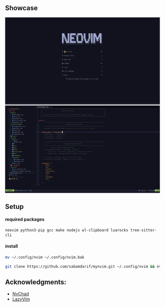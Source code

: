 ## Showcase

<img src="./.hidden/home.png">
<img src="./.hidden/code+tree.png">

## Setup

#### required packages

```
neovim python3-pip gcc make nodejs wl-clipboard luarocks tree-sitter-cli
```

#### install

```bash
mv ~/.config/nvim ~/.config/nvim.bak
```

```bash
git clone https://github.com/sabamdarif/mynvim.git ~/.config/nvim && nvim
```

## Acknowledgments:

- [NvChad](https://github.com/NvChad/NvChad)
- [LazyVim](https://github.com/LazyVim/LazyVim)
